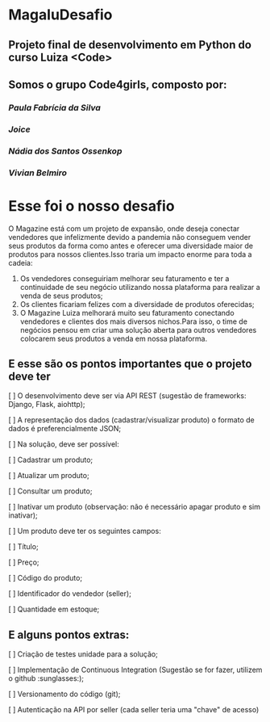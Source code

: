 # MagaluDesafio
## Projeto final de desenvolvimento em Python do curso Luiza &lt;Code> ##

## Somos o grupo Code4girls, composto por:

### *Paula Fabrícia da Silva* 

### *Joice*

### *Nádia dos Santos Ossenkop*

### *Vivian Belmiro*


# Esse foi o nosso desafio #

O Magazine está com um projeto de expansão, onde deseja conectar vendedores que infelizmente devido a pandemia não conseguem vender seus produtos da forma como antes e oferecer uma diversidade maior de produtos para nossos clientes.Isso traria um impacto enorme para toda a cadeia:

1. Os vendedores conseguiriam melhorar seu faturamento e ter a continuidade de seu negócio utilizando nossa plataforma para realizar a venda de seus produtos;
2. Os clientes ficariam felizes com a diversidade de produtos oferecidas;
3. O Magazine Luiza melhorará muito seu faturamento conectando vendedores e clientes dos mais diversos nichos.Para isso, o time de negócios pensou em criar uma solução aberta para outros vendedores colocarem seus produtos a venda em nossa plataforma.

## E esse são os pontos importantes que o projeto deve ter ##

  <p>[ ] O desenvolvimento deve ser via API REST (sugestão de frameworks: Django, Flask, aiohttp);<p>
  <p>[ ] A representação dos dados (cadastrar/visualizar produto) o formato de dados é preferencialmente JSON;<p>
  <p>[ ] Na solução, deve ser possível:<p>
  <p>[ ] Cadastrar um produto;<p>
  <p>[ ] Atualizar um produto;<p>
  <p>[ ] Consultar um produto;<p>
  <p>[ ] Inativar um produto (observação: não é necessário apagar produto e sim inativar);<p>
  <p>[ ] Um produto deve ter os seguintes campos:<p>
  <p>[ ] Título;<p>
  <p>[ ] Preço;<p>
  <p>[ ] Código do produto;<p>
  <p>[ ] Identificador do vendedor (seller);<p>
  <p>[ ] Quantidade em estoque;<p>
  
  
## E alguns pontos extras: ##

<p>[ ] Criação de testes unidade para a solução;<p>
<p>[ ] Implementação de Continuous Integration (Sugestão se for fazer, utilizem o github :sunglasses:);<p>
<p>[ ] Versionamento do código (git);<p>
<p>[ ] Autenticação na API por seller (cada seller teria uma "chave" de acesso)
<p>

